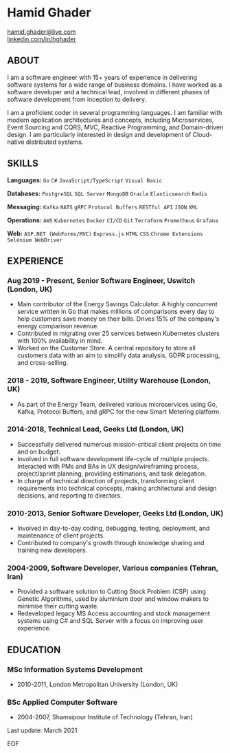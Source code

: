 
# Hamid Ghader 
[hamid.ghader@live.com](mailto:hamid.ghader@live.com)\
[linkedin.com/in/hghader](https://www.linkedin.com/in/hghader)

## ABOUT
I am a software engineer with 15+ years of experience in delivering software systems for a wide range of business domains. I have worked as a software developer and a technical lead, involved in different phases of software development from inception to delivery.

I am a proficient coder in several programming languages. I am familiar with modern application architectures and concepts, including Microservices, Event Sourcing and CQRS, MVC, Reactive Programming, and Domain-driven design. I am particularly interested in design and development of Cloud-native distributed systems.

## SKILLS

**Languages:** `Go` `C#` `JavaScript/TypeScript` `Visual Basic`

**Databases:** `PostgreSQL` `SQL Server` `MongoDB` `Oracle` `Elasticsearch` `Redis`

**Messaging:** `Kafka` `NATS` `gRPC` `Protocol Buffers` `RESTful API` `JSON` `XML`

**Operations:** `AWS` `Kubernetes` `Docker` `CI/CD` `Git` `Terraform` `Prometheus` `Grafana`

**Web:** `ASP.NET (WebForms/MVC)` `Express.js` `HTML` `CSS` `Chrome Extensions` `Selenium WebDriver`

## EXPERIENCE

### Aug 2019 - Present, Senior Software Engineer, Uswitch (London, UK)
- Main contributor of the Energy Savings Calculator. A highly concurrent service written in Go that makes millions of comparisons every day to help customers save money on their bills. Drives 15% of the company's energy comparison revenue.
- Contributed in migrating over 25 services between Kubernetes clusters with 100% availability in mind.
- Worked on the Customer Store. A central repository to store all customers data with an aim to simplify data analysis, GDPR processing, and cross-selling. 

### 2018 - 2019, Software Engineer, Utility Warehouse (London, UK)
- As part of the Energy Team, delivered various microservices using Go, Kafka, Protocol Buffers, and gRPC for the new Smart Metering platform.

### 2014-2018, Technical Lead, Geeks Ltd (London, UK)
- Successfully delivered numerous mission-critical client projects on time and on budget.
- Involved in full software development life-cycle of multiple projects. Interacted with PMs and BAs in UX design/wireframing process, project/sprint planning, providing estimations, and task delegation.
- In charge of technical direction of projects, transforming client requirements into technical concepts, making architectural and design decisions, and reporting to directors.

### 2010-2013, Senior Software Developer, Geeks Ltd (London, UK)
- Involved in day-to-day coding, debugging, testing, deployment, and maintenance of client projects.
- Contributed to company's growth through knowledge sharing and training new developers.

### 2004-2009, Software Developer, Various companies (Tehran, Iran)
- Provided a software solution to Cutting Stock Problem (CSP) using Genetic Algorithms, used by aluminium door and window makers to minimise their cutting waste.
- Redeveloped legacy MS Access accounting and stock management systems using C# and SQL Server with a focus on improving user experience.

## EDUCATION

### MSc Information Systems Development
- 2010-2011, London Metropolitan University (London, UK)

### BSc Applied Computer Software
- 2004-2007, Shamsipour Institute of Technology (Tehran, Iran)

Last update: March 2021

EOF
